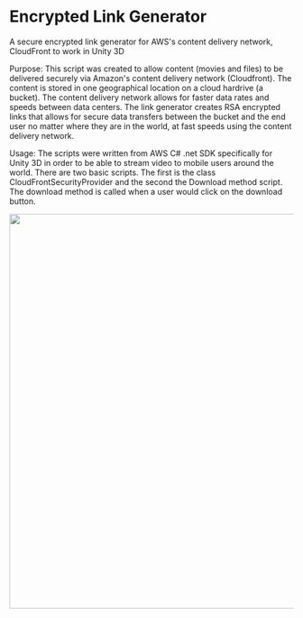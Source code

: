 # Encrypted Link Generator

A secure encrypted link generator for AWS's content delivery network, CloudFront to work in Unity 3D

Purpose:
This script was created to allow content (movies and files) to be delivered securely via Amazon's content delivery network (Cloudfront). The content is stored in one geographical location on a cloud hardrive (a bucket). The content delivery network allows for faster data rates and speeds between data centers. The link generator creates RSA encrypted links that allows for secure data transfers between the bucket and the end user no matter where they are in the world, at fast speeds using the content delivery network.

Usage:
The scripts were written from AWS C# .net SDK specifically for Unity 3D in order to be able to stream video to mobile users around the world. There are two basic scripts. The first is the class CloudFrontSecurityProvider and the second the Download method script. The download method is called when a user would click on the download button.



<img src="https://user-images.githubusercontent.com/50190461/135717985-a04a067b-31bd-49d0-9936-ee28104ba89b.png" width="700"/>




